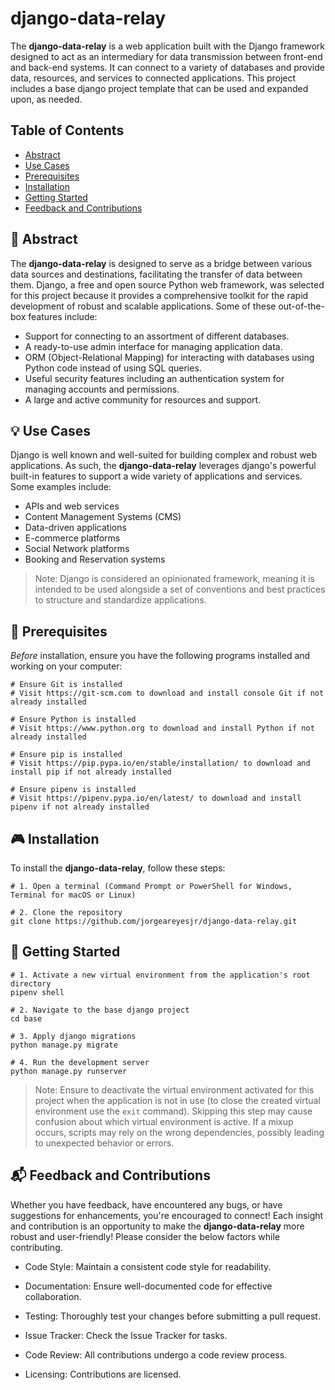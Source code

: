 # django-data-relay

The **django-data-relay** is a web application built with the Django framework designed to act as an intermediary for data transmission between front-end and back-end systems. It can connect to a variety of databases and provide data, resources, and services to connected applications. This project includes a base django project template that can be used and expanded upon, as needed.

## Table of Contents
- [Abstract](#abstract)
- [Use Cases](#use-cases)
- [Prerequisites](#prerequisites)
- [Installation](#installation)
- [Getting Started](#getting-started)
- [Feedback and Contributions](#feedback-and-contributions)

## 🌱 Abstract

The **django-data-relay** is designed to serve as a bridge between various data sources and destinations, facilitating the transfer of data between them. Django, a free and open source Python web framework, was selected for this project because it provides a comprehensive toolkit for the rapid development of robust and scalable applications. Some of these out-of-the-box features include:

- Support for connecting to an assortment of different databases.
- A ready-to-use admin interface for managing application data.
- ORM (Object-Relational Mapping) for interacting with databases using Python code instead of using SQL queries.
- Useful security features including an authentication system for managing accounts and permissions.
- A large and active community for resources and support.

## 💡 Use Cases

Django is well known and well-suited for building complex and robust web applications. As such, the **django-data-relay** leverages django's powerful built-in features to support a wide variety of applications and services. Some examples include:

- APIs and web services
- Content Management Systems (CMS)
- Data-driven applications
- E-commerce platforms
- Social Network platforms
- Booking and Reservation systems

> Note: Django is considered an opinionated framework, meaning it is intended to be used alongside a set of conventions and best practices to structure and standardize applications.

## 🔧 Prerequisites

*Before* installation, ensure you have the following programs installed and working on your computer:

```shell
# Ensure Git is installed
# Visit https://git-scm.com to download and install console Git if not already installed

# Ensure Python is installed
# Visit https://www.python.org to download and install Python if not already installed

# Ensure pip is installed
# Visit https://pip.pypa.io/en/stable/installation/ to download and install pip if not already installed

# Ensure pipenv is installed
# Visit https://pipenv.pypa.io/en/latest/ to download and install pipenv if not already installed
```

## 🎮 Installation

To install the **django-data-relay**, follow these steps:

```shell
# 1. Open a terminal (Command Prompt or PowerShell for Windows, Terminal for macOS or Linux)

# 2. Clone the repository
git clone https://github.com/jorgeareyesjr/django-data-relay.git
```

## 🚀 Getting Started

```shell
# 1. Activate a new virtual environment from the application's root directory
pipenv shell

# 2. Navigate to the base django project
cd base

# 3. Apply django migrations
python manage.py migrate

# 4. Run the development server
python manage.py runserver
```

> Note: Ensure to deactivate the virtual environment activated for this project when the application is not in use (to close the created virtual environment use the `exit` command). Skipping this step may cause confusion about which virtual environment is active. If a mixup occurs, scripts may rely on the wrong dependencies, possibly leading to unexpected behavior or errors.

## 📬 Feedback and Contributions

Whether you have feedback, have encountered any bugs, or have suggestions for enhancements, you're encouraged to connect! Each insight and contribution is an opportunity to make the **django-data-relay** more robust and user-friendly! Please consider the below factors while contributing.

- Code Style:
    Maintain a consistent code style for readability.

- Documentation:
    Ensure well-documented code for effective collaboration.

- Testing:
    Thoroughly test your changes before submitting a pull request.

- Issue Tracker:
    Check the Issue Tracker for tasks.

- Code Review:
    All contributions undergo a code review process.

- Licensing:
    Contributions are licensed.
